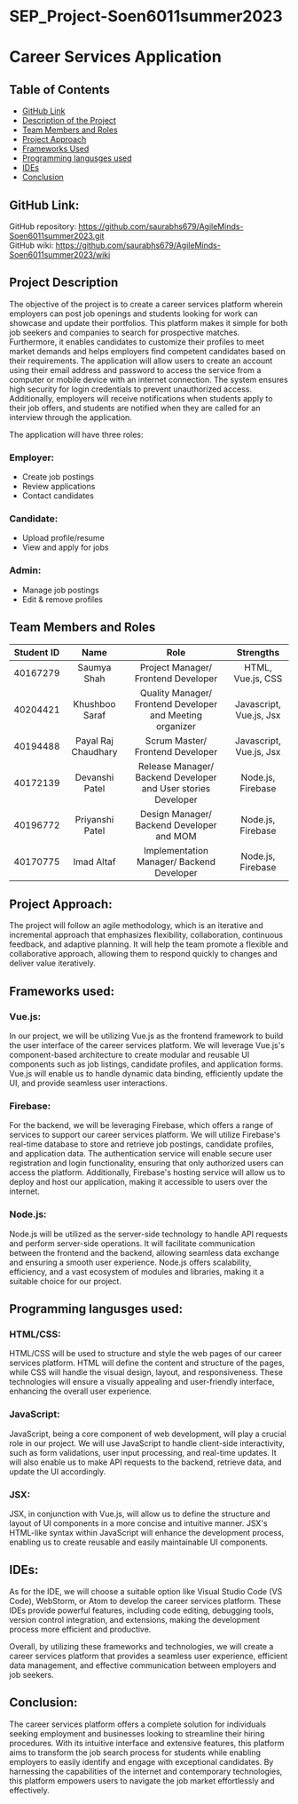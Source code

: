 # SEP_Project-Soen6011summer2023 
# Career Services Application  

## Table of Contents
<!--ts-->
   * [GitHub Link](#github-link)
   * [Description of the Project](#project-description)
   * [Team Members and Roles](#team-members-and-roles)
   * [Project Approach](#project-approach)
   * [Frameworks Used](#frameworks-used)
   * [Programming langusges used](#programming-langusges-used)
   * [IDEs](#ides)
   * [Conclusion](#conclusion)
<!--te-->

## GitHub Link:
GitHub repository: [https://github.com/saurabhs679/AgileMinds-Soen6011summer2023.git  ](https://github.com/saumya1199/SEP_Project-Soen6011summer2023)  
GitHub wiki: [https://github.com/saurabhs679/AgileMinds-Soen6011summer2023/wiki  ](https://github.com/saumya1199/SEP_Project-Soen6011summer2023/wiki)

## Project Description
The objective of the project is to create a career services platform wherein employers can post job openings and students looking for work can showcase and update their portfolios. This platform makes it simple for both job seekers and companies to search for prospective matches. Furthermore, it enables candidates to customize their profiles to meet market demands and helps employers find competent candidates based on their requirements. The application will allow users to create an account using their email address and password to access the service from a computer or mobile device with an internet connection. The system ensures high security for login credentials to prevent unauthorized access. Additionally, employers will receive notifications when students apply to their job offers, and students are notified when they are called for an interview through the application.

The application will have three roles:

### Employer:
- Create job postings
- Review applications
- Contact candidates

### Candidate:
- Upload profile/resume
- View and apply for jobs

### Admin:
- Manage job postings
- Edit & remove profiles

## Team Members and Roles
|Student ID| Name | Role | Strengths |
|:---------:|:---------:|:---------:|:---------:|
|40167279|Saumya Shah| Project Manager/ Frontend Developer | HTML, Vue.js, CSS |
|40204421|Khushboo Saraf| Quality Manager/ Frontend Developer and Meeting organizer | Javascript, Vue.js, Jsx |
|40194488|Payal Raj Chaudhary | Scrum Master/ Frontend Developer | Javascript, Vue.js, Jsx |
|40172139|Devanshi Patel| Release Manager/ Backend Developer and User stories Developer| Node.js, Firebase  |
|40196772|Priyanshi Patel| Design Manager/ Backend Developer and MOM | Node.js, Firebase  |
|40170775|Imad Altaf| Implementation Manager/ Backend Developer | Node.js, Firebase |

<!---
### Team Members and Roles:
1. Saumya Shah - Front end and documentation
2. Khusboo Saraf - Front end and Meeting organizer
3. Payal Raj Chaudhary - Front end and documentation
4. Devanshi Patel - Backend and user stories
5. Priyanshi Patel - Backend and MoM
6. Imad Altaf - Backend and MoM
--->
## Project Approach:
The project will follow an agile methodology, which is an iterative and incremental approach that emphasizes flexibility, collaboration, continuous feedback, and adaptive planning. It will help the team promote a flexible and collaborative approach, allowing them to respond quickly to changes and deliver value iteratively.

## Frameworks used:

### Vue.js:
In our project, we will be utilizing Vue.js as the frontend framework to build the user interface of the career services platform. We will leverage Vue.js's component-based architecture to create modular and reusable UI components such as job listings, candidate profiles, and application forms. Vue.js will enable us to handle dynamic data binding, efficiently update the UI, and provide seamless user interactions.

### Firebase:
For the backend, we will be leveraging Firebase, which offers a range of services to support our career services platform. We will utilize Firebase's real-time database to store and retrieve job postings, candidate profiles, and application data. The authentication service will enable secure user registration and login functionality, ensuring that only authorized users can access the platform. Additionally, Firebase's hosting service will allow us to deploy and host our application, making it accessible to users over the internet.

### Node.js:
Node.js will be utilized as the server-side technology to handle API requests and perform server-side operations. It will facilitate communication between the frontend and the backend, allowing seamless data exchange and ensuring a smooth user experience. Node.js offers scalability, efficiency, and a vast ecosystem of modules and libraries, making it a suitable choice for our project.

## Programming langusges used: 

### HTML/CSS:
HTML/CSS will be used to structure and style the web pages of our career services platform. HTML will define the content and structure of the pages, while CSS will handle the visual design, layout, and responsiveness. These technologies will ensure a visually appealing and user-friendly interface, enhancing the overall user experience.

### JavaScript:
JavaScript, being a core component of web development, will play a crucial role in our project. We will use JavaScript to handle client-side interactivity, such as form validations, user input processing, and real-time updates. It will also enable us to make API requests to the backend, retrieve data, and update the UI accordingly.

### JSX:
JSX, in conjunction with Vue.js, will allow us to define the structure and layout of UI components in a more concise and intuitive manner. JSX's HTML-like syntax within JavaScript will enhance the development process, enabling us to create reusable and easily maintainable UI components.

## IDEs:
As for the IDE, we will choose a suitable option like Visual Studio Code (VS Code), WebStorm, or Atom to develop the career services platform. These IDEs provide powerful features, including code editing, debugging tools, version control integration, and extensions, making the development process more efficient and productive.

Overall, by utilizing these frameworks and technologies, we will create a career services platform that provides a seamless user experience, efficient data management, and effective communication between employers and job seekers.  

## Conclusion:
The career services platform offers a complete solution for individuals seeking employment and businesses looking to streamline their hiring procedures. With its intuitive interface and extensive features, this platform aims to transform the job search process for students while enabling employers to easily identify and engage with exceptional candidates. By harnessing the capabilities of the internet and contemporary technologies, this platform empowers users to navigate the job market effortlessly and effectively.
